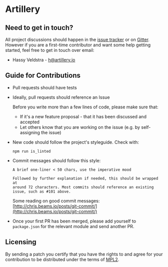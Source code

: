# Artillery

## Need to get in touch?

All project discussions should happen in the [issue tracker](https://github.com/shoreditch-ops/artillery/issues) or on [Gitter](https://gitter.im/shoreditch-ops/artillery).
However if you are a first-time contributor and want some help getting started,
feel free to get in touch over email:

* Hassy Veldstra - [h@artillery.io](mailto:h@artillery.io)

## Guide for Contributions

* Pull requests should have tests
* Ideally, pull requests should reference an Issue

  Before you write more than a few lines of code, please make sure that:

  * If it's a new feature proposal - that it has been discussed and accepted
  * Let others know that you are working on the issue (e.g. by self-assigning the issue)

* New code should follow the project's styleguide. Check with:

  ```shell
  npm run is_linted
  ```

* Commit messages should follow this style:
  ```
  A brief one-liner < 50 chars, use the imperative mood

  Followed by further explanation if needed, this should be wrapped at
  around 72 characters. Most commits should reference an existing
  issue, such as #101 above.
  ```

  Some reading on good commit messages: [http://chris.beams.io/posts/git-commit/](http://chris.beams.io/posts/git-commit/)

* Once your first PR has been merged, please add yourself to `package.json` for the relevant module and send another PR.

## Licensing

By sending a patch you certify that you have the rights to and agree for your contribution to be distributed under the terms of [MPL2](https://www.mozilla.org/en-US/MPL/2.0/).
